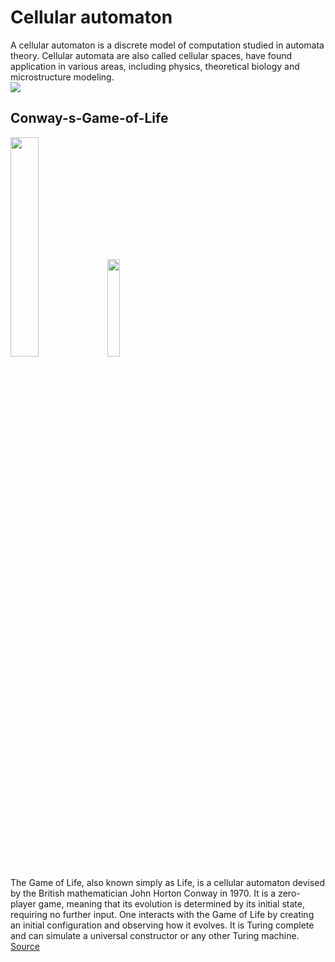 # Cellular automaton
A cellular automaton is a discrete model of computation studied in automata theory. Cellular automata are also called cellular spaces, have found application in various areas, including physics, theoretical biology and microstructure modeling.<br>
![](https://upload.wikimedia.org/wikipedia/commons/8/86/Oscillator.gif)

## Conway-s-Game-of-Life
<p float="left">
  <img src="imgs\Game_of_life.gif" width= 30% />
  <img src="https://upload.wikimedia.org/wikipedia/commons/e/e5/Gospers_glider_gun.gif" width=20%/> 
  <!-- <img src="/img3.png" width="100" /> -->
</p>

The Game of Life, also known simply as Life, is a cellular automaton devised by the British mathematician John Horton Conway in 1970. It is a zero-player game, meaning that its evolution is determined by its initial state, requiring no further input. One interacts with the Game of Life by creating an initial configuration and observing how it evolves. It is Turing complete and can simulate a universal constructor or any other Turing machine.<br>
[Source](https://en.wikipedia.org/wiki/Conway%27s_Game_of_Life) 
